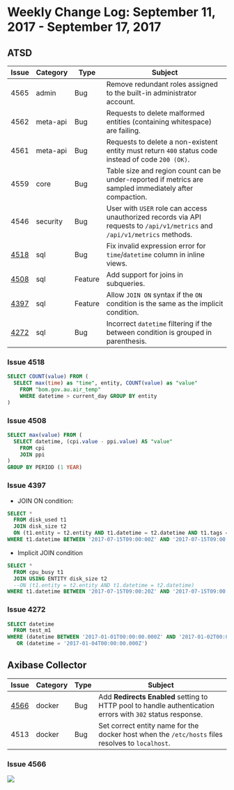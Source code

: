 # Weekly Change Log: September 11, 2017 - September 17, 2017

## ATSD

| Issue| Category    | Type    | Subject              |
|------|-------------|---------|----------------------|
| 4565 | admin | Bug | Remove redundant roles assigned to the built-in administrator account.  |
| 4562 | meta-api | Bug | Requests to delete malformed entities (containing whitespace) are failing.  |
| 4561 | meta-api | Bug | Requests to delete a non-existent entity must return `400` status code instead of code `200 (OK)`.  |
| 4559 | core | Bug | Table size and region count can be under-reported if metrics are sampled immediately after compaction.  |
| 4546 | security | Bug | User with `USER` role can access unauthorized records via API requests to `/api/v1/metrics` and `/api/v1/metrics` methods. |
| [4518](#issue-4518) | sql | Bug | Fix invalid expression error for `time`/`datetime` column in inline views. |
| [4508](#issue-4508) | sql | Feature | Add support for joins in subqueries. |
| [4397](#issue-4397) | sql | Feature | Allow `JOIN ON` syntax if the `ON` condition is the same as the implicit condition. |
| [4272](#issue-4272) | sql | Bug | Incorrect `datetime` filtering if the between condition is grouped in parenthesis. |

### Issue 4518

```sql
SELECT COUNT(value) FROM (
  SELECT max(time) as "time", entity, COUNT(value) as "value"
    FROM "bom.gov.au.air_temp"
    WHERE datetime > current_day GROUP BY entity
)
```

### Issue 4508

```sql
SELECT max(value) FROM (
  SELECT datetime, (cpi.value - ppi.value) AS "value"
    FROM cpi
    JOIN ppi
)
GROUP BY PERIOD (1 YEAR)
```

### Issue 4397

* JOIN ON condition:

```sql
SELECT *
  FROM disk_used t1
  JOIN disk_size t2
  ON (t1.entity = t2.entity AND t1.datetime = t2.datetime AND t1.tags = t2.tags)
WHERE t1.datetime BETWEEN '2017-07-15T09:00:00Z' AND '2017-07-15T09:00:05Z'
```

* Implicit JOIN condition

```sql
SELECT *
  FROM cpu_busy t1
  JOIN USING ENTITY disk_size t2
  --ON (t1.entity = t2.entity AND t1.datetime = t2.datetime)
WHERE t1.datetime BETWEEN '2017-07-15T09:00:20Z' AND '2017-07-15T09:00:30Z'
```

### Issue 4272

```sql
SELECT datetime
  FROM test_m1
WHERE (datetime BETWEEN '2017-01-01T00:00:00.000Z' AND '2017-01-02T00:00:00.000Z')
   OR (datetime = '2017-01-04T00:00:00.000Z')
```

## Axibase Collector

| Issue| Category    | Type    | Subject              |
|------|-------------|---------|----------------------|
| [4566](#issue-4566)  | docker | Bug | Add **Redirects Enabled** setting to HTTP pool to handle authentication errors with `302` status response. |
| 4513 | docker | Bug | Set correct entity name for the docker host when the `/etc/hosts` files resolves to `localhost`. |

### Issue 4566

![](./Images/issue4566.png)
